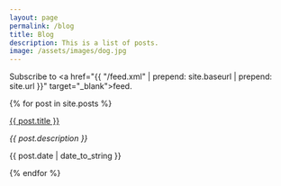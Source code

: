 ```yaml
---
layout: page
permalink: /blog
title: Blog
description: This is a list of posts.
image: /assets/images/dog.jpg
---
```

Subscribe to <a href="{{ "/feed.xml" | prepend: site.baseurl | prepend: site.url }}" target="_blank">feed</a>.

{% for post in site.posts %}
  <div class="blog-item">
    <a class="post-link" href="{{ post.url | prepend: site.baseurl | prepend: site.url }}">{{ post.title }}</a>
    <p class="meta"><i>{{ post.description }}</i></p>
    <p class="meta">{{ post.date | date_to_string }}</p>
  </div>
{% endfor %}